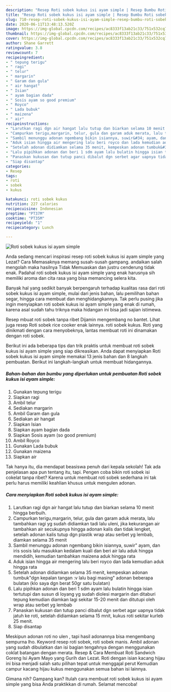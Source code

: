 ```yaml
---
description: "Resep Roti sobek kukus isi ayam simple | Resep Bumbu Roti sobek kukus isi ayam simple Yang Sedap"
title: "Resep Roti sobek kukus isi ayam simple | Resep Bumbu Roti sobek kukus isi ayam simple Yang Sedap"
slug: 710-resep-roti-sobek-kukus-isi-ayam-simple-resep-bumbu-roti-sobek-kukus-isi-ayam-simple-yang-sedap
date: 2020-06-11T13:48:13.520Z
image: https://img-global.cpcdn.com/recipes/ac8333f13ab21c33/751x532cq70/roti-sobek-kukus-isi-ayam-simple-foto-resep-utama.jpg
thumbnail: https://img-global.cpcdn.com/recipes/ac8333f13ab21c33/751x532cq70/roti-sobek-kukus-isi-ayam-simple-foto-resep-utama.jpg
cover: https://img-global.cpcdn.com/recipes/ac8333f13ab21c33/751x532cq70/roti-sobek-kukus-isi-ayam-simple-foto-resep-utama.jpg
author: Shane Garrett
ratingvalue: 3.8
reviewcount: 7
recipeingredient:
- " tepung terigu"
- " ragi"
- " telur"
- " margarin"
- " Garam dan gula"
- " air hangat"
- " Isian"
- " ayam bagian dada"
- " Sosis ayam so good premium"
- " Royco"
- " Lada bubuk"
- " maizena"
- " air"
recipeinstructions:
- "Larutkan ragi dgn air hangat lalu tutup dan biarkan selama 10 menit hingga berbuih."
- "Campurkan terigu,margarin, telur, gula dan garam aduk merata, lalu tambahkan ragi yg sudah didiamkan tadi lalu uleni, jika kekurangan air tambahkan air secukupnya hingga adonan kalis dan tidak lengket, setelah adonan kalis tutup dgn plastik wrap atau serbet yg lembab, diamkan selama 35 menit"
- "Sambil menunggu adonan ngembang bikin isiannya, suwir&#34; ayam, dan iris sosis lalu masukkan kedalam kuali dan beri air lalu aduk hingga mendidih, kemudian tambahkan maizena aduk hingga rata"
- "Aduk isian hingga air mengering lalu beri royco dan lada kemudian aduk hingga rata"
- "Setelah adonan didiamkan selama 35 menit, kempeskan adonan tumbuk&#34;dgn kepalan tangan :v lalu bagi masing&#34; adonan beberapa bulatan (klo saya dgn berat 50gr satu bulatan)"
- "Lalu pipihkan adonan dan beri 1 sdm ayam lalu bulatin hingga isian tertutupi dan susun di loyang yg sudah diolesi margarin dan ditaburi tepung kemudian diamkan lagi sekitar 15-20 menit dan ditutupi oleh wrap atau serbet yg lembab"
- "Panaskan kukusan dan tutup panci dibalut dgn serbet agar uapnya tidak jatuh ke roti, setelah didiamkan selama 15 mnit, kukus roti sekitar kurleb 25 menit."
- "Siap disantap"
categories:
- Resep
tags:
- roti
- sobek
- kukus

katakunci: roti sobek kukus 
nutrition: 227 calories
recipecuisine: Indonesian
preptime: "PT37M"
cooktime: "PT35M"
recipeyield: "1"
recipecategory: Lunch

---
```



![Roti sobek kukus isi ayam simple](https://img-global.cpcdn.com/recipes/ac8333f13ab21c33/751x532cq70/roti-sobek-kukus-isi-ayam-simple-foto-resep-utama.jpg)

Anda sedang mencari inspirasi resep roti sobek kukus isi ayam simple yang Lezat? Cara Memasaknya memang susah-susah gampang. andaikan salah mengolah maka hasilnya Tidak Memuaskan dan justru cenderung tidak enak. Padahal roti sobek kukus isi ayam simple yang enak harusnya sih memiliki aroma dan cita rasa yang bisa memancing selera kita.

Banyak hal yang sedikit banyak berpengaruh terhadap kualitas rasa dari roti sobek kukus isi ayam simple, mulai dari jenis bahan, lalu pemilihan bahan segar, hingga cara membuat dan menghidangkannya. Tak perlu pusing jika ingin menyiapkan roti sobek kukus isi ayam simple yang enak di rumah, karena asal sudah tahu triknya maka hidangan ini bisa jadi sajian istimewa.

Resep mbuat roti sobek tanpa ribet Dijamin mengembang no bantet. Lihat juga resep Roti sobek rice cooker enak lainnya. roti sobek kukus. Roti yang dinikmati dengan cara menyobeknya, lantas membuat roti ini dinamakan dengan roti sobek.


Berikut ini ada beberapa tips dan trik praktis untuk membuat roti sobek kukus isi ayam simple yang siap dikreasikan. Anda dapat menyiapkan Roti sobek kukus isi ayam simple memakai 13 jenis bahan dan 8 langkah pembuatan. Berikut ini langkah-langkah untuk membuat hidangannya.

<!--inarticleads1-->

##### Bahan-bahan dan bumbu yang diperlukan untuk pembuatan Roti sobek kukus isi ayam simple:

1. Gunakan  tepung terigu
1. Siapkan  ragi
1. Ambil  telur
1. Sediakan  margarin
1. Ambil  Garam dan gula
1. Sediakan  air hangat
1. Siapkan  Isian
1. Siapkan  ayam bagian dada
1. Siapkan  Sosis ayam (so good premium)
1. Ambil  Royco
1. Gunakan  Lada bubuk
1. Gunakan  maizena
1. Siapkan  air


Tak hanya itu, dia mendapat beasiswa penuh dari kepala sekolah! Tak ada penjelasan apa pun tentang itu, tapi. Pengen coba bikin roti sobek isi cokelat tanpa ribet? Karena untuk membuat roti sobek sederhana ini tak perlu harus memiliki keahlian khusus untuk mengulen adonan. 

<!--inarticleads2-->

##### Cara menyiapkan Roti sobek kukus isi ayam simple:

1. Larutkan ragi dgn air hangat lalu tutup dan biarkan selama 10 menit hingga berbuih.
1. Campurkan terigu,margarin, telur, gula dan garam aduk merata, lalu tambahkan ragi yg sudah didiamkan tadi lalu uleni, jika kekurangan air tambahkan air secukupnya hingga adonan kalis dan tidak lengket, setelah adonan kalis tutup dgn plastik wrap atau serbet yg lembab, diamkan selama 35 menit
1. Sambil menunggu adonan ngembang bikin isiannya, suwir&#34; ayam, dan iris sosis lalu masukkan kedalam kuali dan beri air lalu aduk hingga mendidih, kemudian tambahkan maizena aduk hingga rata
1. Aduk isian hingga air mengering lalu beri royco dan lada kemudian aduk hingga rata
1. Setelah adonan didiamkan selama 35 menit, kempeskan adonan tumbuk&#34;dgn kepalan tangan :v lalu bagi masing&#34; adonan beberapa bulatan (klo saya dgn berat 50gr satu bulatan)
1. Lalu pipihkan adonan dan beri 1 sdm ayam lalu bulatin hingga isian tertutupi dan susun di loyang yg sudah diolesi margarin dan ditaburi tepung kemudian diamkan lagi sekitar 15-20 menit dan ditutupi oleh wrap atau serbet yg lembab
1. Panaskan kukusan dan tutup panci dibalut dgn serbet agar uapnya tidak jatuh ke roti, setelah didiamkan selama 15 mnit, kukus roti sekitar kurleb 25 menit.
1. Siap disantap


Meskipun adonan roti no ulen , tapi hasil adonannya bisa mengembang sempurna lho. Keyword resep roti sobek, roti sobek manis. Ambil adonan yang sudah dibulatkan dan isi bagian tengahnya dengan menggunakan coklat batangan dengan merata. Resep &amp; Cara Membuat Roti Sandwich Goreng Isi Ayam Mayo yang Gurih dan Lezat. Roti dengan isian kacang hijau ini bisa menjadi salah satu pilihan tepat untuk menggajal perut Kemudian campur kacang hijau kukus menggunakan semua bahan isi lainnya. 

Gimana nih? Gampang kan? Itulah cara membuat roti sobek kukus isi ayam simple yang bisa Anda praktikkan di rumah. Selamat mencoba!
